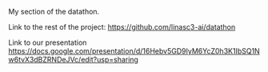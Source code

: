 My section of the datathon. 

Link to the rest of the project: https://github.com/linasc3-ai/datathon

Link to our presentation https://docs.google.com/presentation/d/16Hebv5GD9IyM6YcZ0h3K1IbSQ1Nw6tvX3dBZRNDeJVc/edit?usp=sharing

